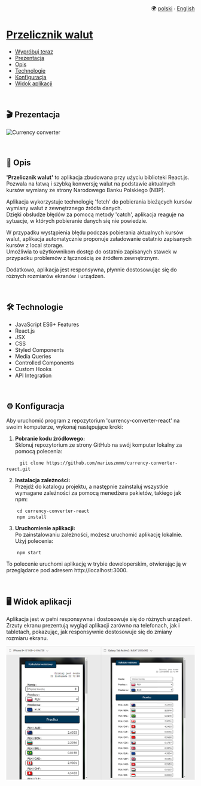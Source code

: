 <p align="right">
  🌍 <a href="README-pl.md">polski</a> ∙ <a href="README.md">English</a>
</p>

# [Przelicznik walut](https://mariuszmmm.github.io/currency-converter-react/)
* [Wypróbuj teraz](https://mariuszmmm.github.io/currency-converter-react/)
* [Prezentacja](#-prezentacja)
* [Opis](#-opis)
* [Technologie](#-technologie)
* [Konfiguracja](#-konfiguracja)
* [Widok aplikacji](#-widok-aplikacji)
<br>

## 🎬 Prezentacja
![Currency converter](public/images/presentation.gif)

<br>

## 📝 Opis
<b>'Przelicznik walut'</b> to aplikacja zbudowana przy użyciu biblioteki React.js.<br>
Pozwala na łatwą i szybką konwersję walut na podstawie aktualnych kursów wymiany ze strony Narodowego Banku Polskiego (NBP).

Aplikacja wykorzystuje technologię 'fetch' do pobierania bieżących kursów wymiany walut z zewnętrznego źródła danych.<br>
Dzięki obsłudze błędów za pomocą metody 'catch', aplikacja reaguje na sytuacje, w których pobieranie danych się nie powiedzie.

W przypadku wystąpienia błędu podczas pobierania aktualnych kursów walut, aplikacja automatycznie proponuje załadowanie ostatnio zapisanych kursów z local storage.<br>
Umożliwia to użytkownikom dostęp do ostatnio zapisanych stawek w przypadku problemów z łącznością ze źródłem zewnętrznym.

Dodatkowo, aplikacja jest responsywna, płynnie dostosowując się do różnych rozmiarów ekranów i urządzeń.

<br>

## &#x1F6E0; Technologie
<ul>
<li>JavaScript ES6+ Features</li>
<li>React.js</li>
<li>JSX</li>
<li>CSS</li>
<li>Styled Components</li>
<li>Media Queries</li>
<li>Controlled Components</li>
<li>Custom Hooks</li>
<li>API Integration</li>
</ul>

<br>

## &#x2699; Konfiguracja
Aby uruchomić program z repozytorium 'currency-converter-react' na swoim komputerze, wykonaj następujące kroki:

1. <b>Pobranie kodu źródłowego:</b><br>
Sklonuj repozytorium ze strony GitHub na swój komputer lokalny za pomocą polecenia:
```commandline
     git clone https://github.com/mariuszmmm/currency-converter-react.git
```
2. <b>Instalacja zależności:</b><br>
Przejdź do katalogu projektu, a następnie zainstaluj wszystkie wymagane zależności za pomocą menedżera pakietów, takiego jak npm:
```commandline
    cd currency-converter-react
    npm install
```
3. <b>Uruchomienie aplikacji:</b><br>
Po zainstalowaniu zależności, możesz uruchomić aplikację lokalnie. Użyj polecenia:
```commandline
    npm start
```
 To polecenie uruchomi aplikację w trybie deweloperskim, otwierając ją w przeglądarce pod adresem http://localhost:3000.

<br>

## &#x1F5A5; Widok aplikacji
Aplikacja jest w pełni responsywna i dostosowuje się do różnych urządzeń.<br>
Zrzuty ekranu prezentują wygląd aplikacji zarówno na telefonach, jak i tabletach, pokazując, jak responsywnie dostosowuje się do zmiany rozmiaru ekranu.

![Currency converter](public/images/size.png)
